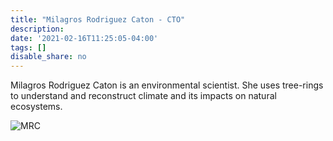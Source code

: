 ```yaml
---
title: "Milagros Rodriguez Caton - CTO"
description: 
date: '2021-02-16T11:25:05-04:00'
tags: []
disable_share: no
---
```

Milagros Rodriguez Caton is an environmental scientist. She uses tree-rings to understand and reconstruct climate and its impacts on natural ecosystems.

![MRC](/images/Mili_higherQ.jpg)